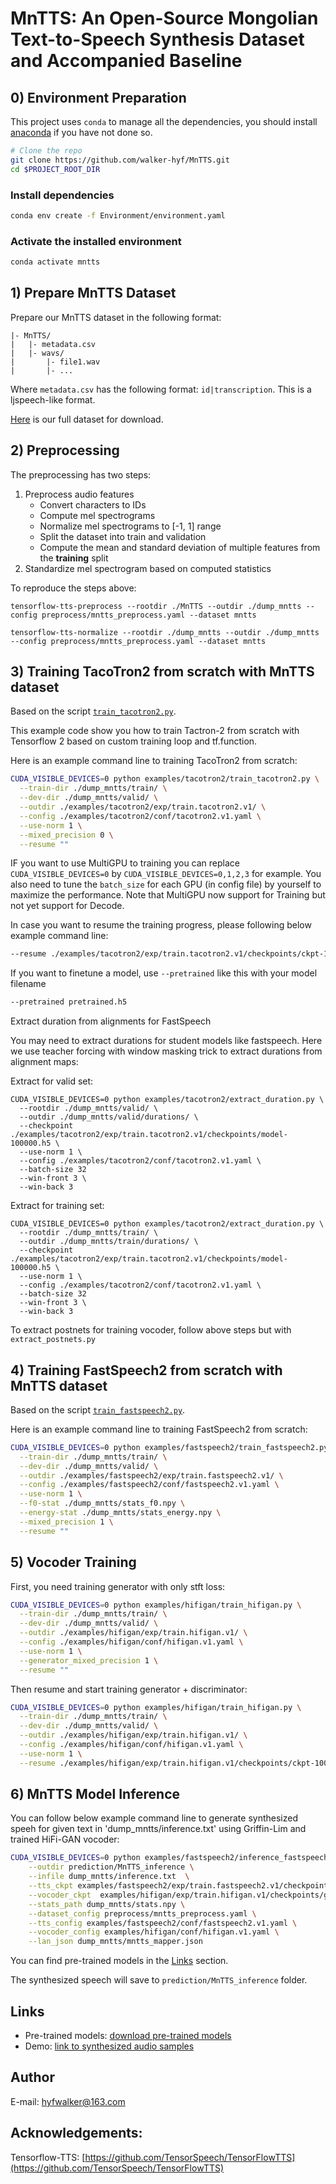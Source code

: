 # MnTTS: An Open-Source Mongolian Text-to-Speech Synthesis Dataset and Accompanied Baseline
 

## 0) Environment Preparation

This project uses `conda` to manage all the dependencies, you should install [anaconda](https://anaconda.org/) if you have not done so. 

```bash
# Clone the repo
git clone https://github.com/walker-hyf/MnTTS.git
cd $PROJECT_ROOT_DIR
```

### Install dependencies
```bash
conda env create -f Environment/environment.yaml
```

### Activate the installed environment
```bash
conda activate mntts
```

## 1) Prepare MnTTS Dataset

Prepare our MnTTS dataset in the following format:
```
|- MnTTS/
|   |- metadata.csv
|   |- wavs/
|       |- file1.wav
|       |- ...
```

Where `metadata.csv` has the following format: `id|transcription`. This is a ljspeech-like format.

[Here](https://drive.google.com/file/d/1Xtx5GCZBl_JdDeokjsiRpJ05oUl_Z1ef/view?usp=sharing) is our full dataset for download.



## 2) Preprocessing

The preprocessing has two steps:

1. Preprocess audio features
    - Convert characters to IDs
    - Compute mel spectrograms
    - Normalize mel spectrograms to [-1, 1] range
    - Split the dataset into train and validation
    - Compute the mean and standard deviation of multiple features from the **training** split
2. Standardize mel spectrogram based on computed statistics

To reproduce the steps above:
```
tensorflow-tts-preprocess --rootdir ./MnTTS --outdir ./dump_mntts --config preprocess/mntts_preprocess.yaml --dataset mntts
```

```
tensorflow-tts-normalize --rootdir ./dump_mntts --outdir ./dump_mntts --config preprocess/mntts_preprocess.yaml --dataset mntts
```

 



## 3) Training TacoTron2 from scratch with MnTTS dataset

Based on the script [`train_tacotron2.py`](https://github.com/TensorSpeech/TensorFlowTTS/blob/master/examples/tacotron2/train_tacotron2.py).

 
This example code show you how to train Tactron-2 from scratch with Tensorflow 2 based on custom training loop and tf.function. 

  
Here is an example command line to training TacoTron2 from scratch:

```bash
CUDA_VISIBLE_DEVICES=0 python examples/tacotron2/train_tacotron2.py \
  --train-dir ./dump_mntts/train/ \
  --dev-dir ./dump_mntts/valid/ \
  --outdir ./examples/tacotron2/exp/train.tacotron2.v1/ \
  --config ./examples/tacotron2/conf/tacotron2.v1.yaml \
  --use-norm 1 \
  --mixed_precision 0 \
  --resume ""
```

IF you want to use MultiGPU to training you can replace `CUDA_VISIBLE_DEVICES=0` by `CUDA_VISIBLE_DEVICES=0,1,2,3` for example. You also need to tune the `batch_size` for each GPU (in config file) by yourself to maximize the performance. Note that MultiGPU now support for Training but not yet support for Decode.

In case you want to resume the training progress, please following below example command line:

```bash
--resume ./examples/tacotron2/exp/train.tacotron2.v1/checkpoints/ckpt-100000
```

If you want to finetune a model, use `--pretrained` like this with your model filename
```bash
--pretrained pretrained.h5
```

Extract duration from alignments for FastSpeech

You may need to extract durations for student models like fastspeech. Here we use teacher forcing with window masking trick to extract durations from alignment maps:

Extract for valid set:

```
CUDA_VISIBLE_DEVICES=0 python examples/tacotron2/extract_duration.py \
  --rootdir ./dump_mntts/valid/ \
  --outdir ./dump_mntts/valid/durations/ \
  --checkpoint ./examples/tacotron2/exp/train.tacotron2.v1/checkpoints/model-100000.h5 \
  --use-norm 1 \
  --config ./examples/tacotron2/conf/tacotron2.v1.yaml \
  --batch-size 32
  --win-front 3 \
  --win-back 3
```

Extract for training set:

```
CUDA_VISIBLE_DEVICES=0 python examples/tacotron2/extract_duration.py \
  --rootdir ./dump_mntts/train/ \
  --outdir ./dump_mntts/train/durations/ \
  --checkpoint ./examples/tacotron2/exp/train.tacotron2.v1/checkpoints/model-100000.h5 \
  --use-norm 1 \
  --config ./examples/tacotron2/conf/tacotron2.v1.yaml \
  --batch-size 32
  --win-front 3 \
  --win-back 3
```

To extract postnets for training vocoder, follow above steps but with `extract_postnets.py`

## 4) Training FastSpeech2 from scratch with MnTTS dataset

Based on the script [`train_fastspeech2.py`](https://github.com/dathudeptrai/TensorFlowTTS/blob/master/examples/fastspeech2/train_fastspeech2.py).

Here is an example command line to training FastSpeech2 from scratch:

```bash
CUDA_VISIBLE_DEVICES=0 python examples/fastspeech2/train_fastspeech2.py \
  --train-dir ./dump_mntts/train/ \
  --dev-dir ./dump_mntts/valid/ \
  --outdir ./examples/fastspeech2/exp/train.fastspeech2.v1/ \
  --config ./examples/fastspeech2/conf/fastspeech2.v1.yaml \
  --use-norm 1 \
  --f0-stat ./dump_mntts/stats_f0.npy \
  --energy-stat ./dump_mntts/stats_energy.npy \
  --mixed_precision 1 \
  --resume ""
```


## 5) Vocoder Training


First, you need training generator with only stft loss:

```bash
CUDA_VISIBLE_DEVICES=0 python examples/hifigan/train_hifigan.py \
  --train-dir ./dump_mntts/train/ \
  --dev-dir ./dump_mntts/valid/ \
  --outdir ./examples/hifigan/exp/train.hifigan.v1/ \
  --config ./examples/hifigan/conf/hifigan.v1.yaml \
  --use-norm 1 \
  --generator_mixed_precision 1 \
  --resume ""
```

Then resume and start training generator + discriminator:


```bash
CUDA_VISIBLE_DEVICES=0 python examples/hifigan/train_hifigan.py \
  --train-dir ./dump_mntts/train/ \
  --dev-dir ./dump_mntts/valid/ \
  --outdir ./examples/hifigan/exp/train.hifigan.v1/ \
  --config ./examples/hifigan/conf/hifigan.v1.yaml \
  --use-norm 1 \
  --resume ./examples/hifigan/exp/train.hifigan.v1/checkpoints/ckpt-100000
```

## 6) MnTTS Model Inference

You can follow below example command line to generate synthesized speeh for given text in 'dump_mntts/inference.txt' using Griffin-Lim and trained HiFi-GAN vocoder:

```bash
CUDA_VISIBLE_DEVICES=0 python examples/fastspeech2/inference_fastspeech2.py \
    --outdir prediction/MnTTS_inference \
    --infile dump_mntts/inference.txt  \
    --tts_ckpt examples/fastspeech2/exp/train.fastspeech2.v1/checkpoints/model-200000.h5 \
    --vocoder_ckpt  examples/hifigan/exp/train.hifigan.v1/checkpoints/generator-200000.h5 \
    --stats_path dump_mntts/stats.npy \
    --dataset_config preprocess/mntts_preprocess.yaml \
    --tts_config examples/fastspeech2/conf/fastspeech2.v1.yaml \
    --vocoder_config examples/hifigan/conf/hifigan.v1.yaml \
    --lan_json dump_mntts/mntts_mapper.json 
```

You can find pre-trained models in the [Links](#Links) section.


The synthesized speech will save to `prediction/MnTTS_inference` folder.


## Links

- Pre-trained models: [download pre-trained models](https://drive.google.com/file/d/1eVtGQvRd7UKAEHOCricQ5RSAgminoCd_/view?usp=sharing)
- Demo: [link to synthesized audio samples](https://github.com/walker-hyf/MnTTS/tree/main/prediction/MnTTS_inference)


## Author
E-mail: hyfwalker@163.com

[//]: # (## Citation)
[//]: # (Please kindly cite the following paper if you use this code repository in your work,)
[//]: # (```)
[//]: # (```)


## Acknowledgements:


Tensorflow-TTS: [https://github.com/TensorSpeech/TensorFlowTTS](https://github.com/TensorSpeech/TensorFlowTTS)


